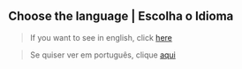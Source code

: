 ## Choose the language | Escolha o Idioma

> If you want to see in english, click [here](https://github.com/FabricioMacena/Data_Science/blob/main/Customer%20Segmentation/(EN)/doc_CustomerSegmentation(EN).md)

> Se quiser ver em português, clique [aqui](https://github.com/FabricioMacena/Data_Science/blob/main/Customer%20Segmentation/(PT)/doc_CustomerSegmentation(PT).md)

